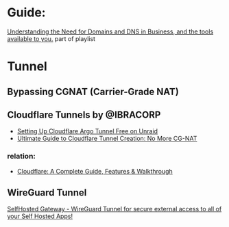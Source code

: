 # Guide:
[Understanding the Need for Domains and DNS in Business, and the tools available to you.](https://youtu.be/1yWsVyMG6f4?list=PLjLkaXQ353210citr52k74DWb3IOzHWL7) part of playlist

# Tunnel
## Bypassing CGNAT (Carrier-Grade NAT) 

## Cloudflare Tunnels by @IBRACORP
- [Setting Up Cloudflare Argo Tunnel Free on Unraid](https://youtu.be/RQ-6dActAr8)
- [Ultimate Guide to Cloudflare Tunnel Creation: No More CG-NAT](https://youtu.be/RUJy9fjoiy4)

### relation:
- [Cloudflare: A Complete Guide, Features & Walkthrough](https://youtu.be/BlhbsHrmcDc)

## WireGuard Tunnel
[SelfHosted Gateway - WireGuard Tunnel for secure external access to all of your Self Hosted Apps!](https://youtu.be/VCH8-XOikQc?list=PLjLkaXQ353210citr52k74DWb3IOzHWL7)
